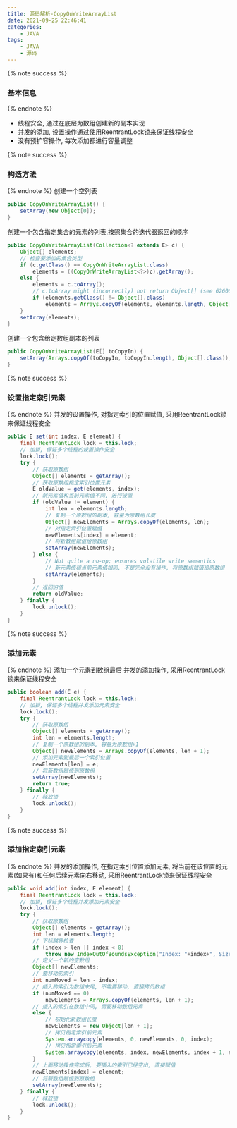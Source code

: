```yaml
---
title: 源码解析-CopyOnWriteArrayList
date: 2021-09-25 22:46:41
categories:
    - JAVA
tags:
    - JAVA
    - 源码
---
```


{% note success %}
### 基本信息
{% endnote %}
- 线程安全, 通过在底层为数组创建新的副本实现
- 并发的添加, 设置操作通过使用ReentrantLock锁来保证线程安全
- 没有预扩容操作, 每次添加都进行容量调整

{% note success %}
### 构造方法
{% endnote %}
创建一个空列表
```java
public CopyOnWriteArrayList() {
    setArray(new Object[0]);
}
```
创建一个包含指定集合的元素的列表,按照集合的迭代器返回的顺序
```java
public CopyOnWriteArrayList(Collection<? extends E> c) {
    Object[] elements;
    // 检查要添加的集合类型
    if (c.getClass() == CopyOnWriteArrayList.class)
        elements = ((CopyOnWriteArrayList<?>)c).getArray();
    else {
        elements = c.toArray();
        // c.toArray might (incorrectly) not return Object[] (see 6260652)
        if (elements.getClass() != Object[].class)
            elements = Arrays.copyOf(elements, elements.length, Object[].class);
    }
    setArray(elements);
}
```
创建一个包含给定数组副本的列表
```java
public CopyOnWriteArrayList(E[] toCopyIn) {
    setArray(Arrays.copyOf(toCopyIn, toCopyIn.length, Object[].class));
}
```

{% note success %}
### 设置指定索引元素
{% endnote %}
并发的设置操作, 对指定索引的位置赋值, 采用ReentrantLock锁来保证线程安全
```java
public E set(int index, E element) {
    final ReentrantLock lock = this.lock;
    // 加锁, 保证多个线程的设置操作安全
    lock.lock();
    try {
        // 获取原数组
        Object[] elements = getArray();
        // 获取原数组指定索引位置元素
        E oldValue = get(elements, index);
        // 新元素值和当前元素值不同, 进行设置
        if (oldValue != element) {
            int len = elements.length;
            // 复制一个原数组的副本, 容量为原数组长度
            Object[] newElements = Arrays.copyOf(elements, len);
            // 对指定索引位置赋值
            newElements[index] = element;
            // 将新数组赋值给原数组
            setArray(newElements);
        } else {
            // Not quite a no-op; ensures volatile write semantics
            // 新元素值和当前元素值相同, 不是完全没有操作, 将原数组赋值给原数组
            setArray(elements);
        }
        // 返回旧值
        return oldValue;
    } finally {
        lock.unlock();
    }
}
```

{% note success %}
### 添加元素
{% endnote %}
添加一个元素到数组最后
并发的添加操作, 采用ReentrantLock锁来保证线程安全
```java
public boolean add(E e) {
    final ReentrantLock lock = this.lock;
    // 加锁, 保证多个线程并发添加元素安全
    lock.lock();
    try {
        // 获取原数组
        Object[] elements = getArray();
        int len = elements.length;
        // 复制一个原数组的副本, 容量为原数组+1
        Object[] newElements = Arrays.copyOf(elements, len + 1);
        // 添加元素到最后一个索引位置
        newElements[len] = e;
        // 将新数组赋值到原数组
        setArray(newElements);
        return true;
    } finally {
        // 释放锁
        lock.unlock();
    }
}
```

{% note success %}
### 添加指定索引元素
{% endnote %}
并发的添加操作, 在指定索引位置添加元素, 将当前在该位置的元素(如果有)和任何后续元素向右移动, 采用ReentrantLock锁来保证线程安全
```java
public void add(int index, E element) {
    final ReentrantLock lock = this.lock;
    // 加锁, 保证多个线程并发添加元素安全
    lock.lock();
    try {
        // 获取原数组
        Object[] elements = getArray();
        int len = elements.length;
        // 下标越界检查
        if (index > len || index < 0)
            throw new IndexOutOfBoundsException("Index: "+index+", Size: "+len);
        // 定义一个新的空数组
        Object[] newElements;
        // 要移动的索引
        int numMoved = len - index;
        // 插入的索引为数组末尾, 不需要移动, 直接拷贝数组
        if (numMoved == 0)
            newElements = Arrays.copyOf(elements, len + 1);
        // 插入的索引在数组中间, 需要移动数组元素
        else {
            // 初始化新数组长度
            newElements = new Object[len + 1];
            // 拷贝指定索引前元素
            System.arraycopy(elements, 0, newElements, 0, index);
            // 拷贝指定索引后元素
            System.arraycopy(elements, index, newElements, index + 1, numMoved);
        }
        // 上面移动操作完成后, 要插入的索引已经空出, 直接赋值
        newElements[index] = element;
        // 将新数组赋值到原数组
        setArray(newElements);
    } finally {
        // 释放锁
        lock.unlock();
    }
}
```